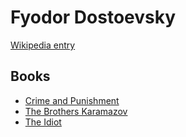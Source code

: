 # Fyodor Dostoevsky

[Wikipedia entry](https://en.wikipedia.org/wiki/Fyodor_Dostoevsky)

## Books

- [Crime and Punishment](Crime_and_Punishment.md)
- [The Brothers Karamazov](The_Brothers_Karamazov.md)
- [The Idiot](The_Idiot.md)
